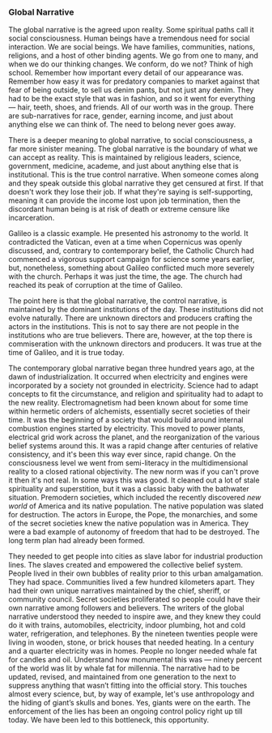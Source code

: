 ### Global Narrative

The global narrative is the agreed upon reality.
Some spiritual paths call it social consciousness.
Human beings have a tremendous need for social interaction.
We are social beings.
We have families,
communities,
nations,
religions,
and a host of other binding agents.
We go from one to many,
and when we do our thinking changes.
We conform,
do we not?
Think of high school.
Remember how important every detail of our appearance was.
Remember how easy it was for predatory companies to market against that fear of being outside,
to sell us denim pants,
but not just any denim.
They had to be the exact style that was in fashion,
and so it went for everything
&mdash;
hair,
teeth,
shoes,
and friends.
All of our worth was in the group.
There are sub-narratives for race,
gender,
earning income,
and just about anything else we can think of.
The need to belong never goes away.

There is a deeper meaning to global narrative,
to social consciousness,
a far more sinister meaning.
The global narrative is the boundary of what we can accept as reality.
This is maintained by religious leaders,
science,
government,
medicine,
academe,
and just about anything else that is institutional.
This is the true control narrative.
When someone comes along and they speak outside this global narrative they get censured at first.
If that doesn't work they lose their job.
If what they're saying is self-supporting,
meaning it can provide the income lost upon job termination,
then the discordant human being is at risk of death or extreme censure like incarceration.

Galileo is a classic example.
He presented his astronomy to the world.
It contradicted the Vatican,
even at a time when Copernicus was openly discussed,
and,
contrary to contemporary belief,
the Catholic Church had commenced a vigorous support campaign for science some years earlier,
but,
nonetheless,
something about Galileo conflicted much more severely with the church.
Perhaps it was just the time,
the age.
The church had reached its peak of corruption at the time of Galileo.

The point here is that the global narrative,
the control narrative,
is maintained by the dominant institutions of the day.
These institutions did not evolve naturally.
There are unknown directors and producers crafting the actors in the institutions.
This is not to say there are not people in the institutions who are true believers.
There are,
however,
at the top there is commiseration with the unknown directors and producers.
It was true at the time of Galileo,
and it is true today.

The contemporary global narrative began three hundred years ago,
at the dawn of industrialization.
It occurred when electricity and engines were incorporated by a society not grounded in electricity.
Science had to adapt concepts to fit the circumstance,
and religion and spirituality had to adapt to the new reality.
Electromagnetism had been known about for some time within hermetic orders of alchemists,
essentially secret societies of their time.
It was the beginning of a society that would build around internal combustion engines started by electricity.
This moved to power plants,
electrical grid work across the planet,
and the reorganization of the various belief systems around this.
It was a rapid change after centuries of relative consistency,
and it's been this way ever since,
rapid change.
On the consciousness level we went from semi-literacy in the multidimensional reality to a closed rational objectivity.
The new norm was if you can't prove it then it's not real.
In some ways this was good.
It cleaned out a lot of stale spirituality and superstition,
but it was a classic baby with the bathwater situation.
Premodern societies,
which included the recently discovered *new world* of America and its native population.
The native population was slated for destruction.
The actors in Europe,
the Pope,
the monarchies,
and some of the secret societies knew the native population was in America.
They were a bad example of autonomy of freedom that had to be destroyed.
The long term plan had already been formed.

They needed to get people into cities as slave labor for industrial production lines.
The slaves created and empowered the collective belief system.
People lived in their own bubbles of reality prior to this urban amalgamation.
They had space.
Communities lived a few hundred kilometers apart.
They had their own unique narratives maintained by the chief,
sheriff,
or community council.
Secret societies proliferated so people could have their own narrative among followers and believers.
The writers of the global narrative understood they needed to inspire awe,
and they knew they could do it with trains,
automobiles,
electricity,
indoor plumbing,
hot and cold water,
refrigeration,
and telephones.
By the nineteen twenties people were living in wooden,
stone,
or brick houses that needed heating.
In a century and a quarter electricity was in homes.
People no longer needed whale fat for candles and oil.
Understand how monumental this was
&mdash;
ninety percent of the world was lit by whale fat for millennia.
The narrative had to be updated,
revised,
and maintained from one generation to the next to suppress anything that wasn’t fitting into the official story.
This touches almost every science,
but,
by way of example,
let's use anthropology and the hiding of giant’s skulls and bones.
Yes,
giants were on the earth.
The enforcement of the lies has been an ongoing control policy right up till today.
We have been led to this bottleneck,
this opportunity.
